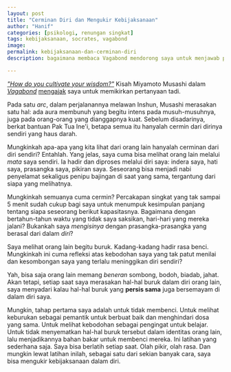 ```yaml
---
layout: post
title: "Cerminan Diri dan Mengukir Kebijaksanaan"
author: "Hanif" 
categories: [psikologi, renungan singkat]
tags: kebijaksanaan, socrates, vagabond
image: 
permalink: kebijaksanaan-dan-cerminan-diri
description: bagaimana membaca Vagabond mendorong saya untuk menjawab pertanyaan-pertanyaan mengenai kebijaksanaan.

---
```


[*"How do you cultivate your wisdom?"*](https://youtu.be/Lhl51bZQlM8?si=JB3epe3JJ3JgwXOq) Kisah Miyamoto Musashi dalam [*Vagabond*](https://en.wikipedia.org/wiki/Vagabond_(manga)) <u>mengajak</u> saya untuk memikirkan pertanyaan tadi.<!--more--> 

Pada satu *arc*, dalam perjalanannya melawan Inshun, Musashi merasakan satu hal: ada aura membunuh yang begitu intens pada musuh-musuhnya, juga pada orang-orang yang dianggapnya kuat. Sebelum disadarinya, berkat bantuan Pak Tua Ine'i, betapa semua itu  hanyalah cermin dari dirinya sendiri yang haus darah. 

Mungkinkah apa-apa yang kita lihat dari orang lain hanyalah cerminan dari diri sendiri? Entahlah. Yang jelas, saya cuma bisa melihat orang lain melalui *mata* saya sendiri. Ia hadir dan diproses melalui diri saya: indera saya, hati saya, prasangka saya, pikiran saya. Seseorang bisa menjadi nabi penyelamat sekaligus penipu bajingan di saat yang sama, tergantung dari siapa yang melihatnya. 

Mungkinkah semuanya cuma cermin? Percakapan singkat yang tak sampai 5 menit sudah cukup bagi saya untuk menumpuk kesimpulan panjang tentang siapa seseorang berikut kapasitasnya. Bagaimana dengan bertahun-tahun waktu yang tidak saya saksikan, hari-hari yang mereka jalani? Bukankah saya *mengisinya* dengan prasangka-prasangka yang berasal dari dalam *diri*? 

Saya melihat orang lain begitu buruk. Kadang-kadang hadir rasa benci. Mungkinkah ini cuma refleksi atas kebodohan saya yang tak patut menilai dan kesombongan saya yang terlalu meninggikan diri sendiri? 

Yah, bisa saja orang lain memang *beneran* sombong, bodoh, biadab, jahat. Akan tetapi, setiap saat saya merasakan hal-hal buruk dalam diri orang lain, saya menyadari kalau hal-hal buruk yang **persis sama** juga bersemayam di dalam diri saya. 

Mungkin, tahap pertama saya adalah untuk tidak membenci. Untuk melihat keburukan sebagai pemantik untuk berbuat baik dan menghindari dosa yang sama. Untuk melihat kebodohan sebagai pengingat untuk belajar. Untuk tidak menyematkan hal-hal buruk tersebut dalam identitas orang lain, lalu menjadikannya bahan bakar untuk membenci mereka. Ini latihan yang sederhana saja. Saya bisa berlatih setiap saat. Olah pikir, olah rasa. Dan mungkin lewat latihan inilah, sebagai satu dari sekian banyak cara, saya bisa mengukir kebijaksanaan dalam diri. 